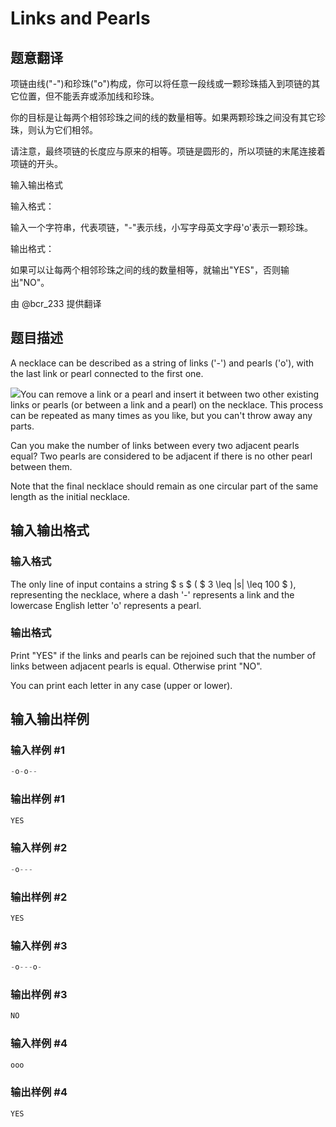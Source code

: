 # Links and Pearls

## 题意翻译

项链由线("-")和珍珠("o")构成，你可以将任意一段线或一颗珍珠插入到项链的其它位置，但不能丢弃或添加线和珍珠。

你的目标是让每两个相邻珍珠之间的线的数量相等。如果两颗珍珠之间没有其它珍珠，则认为它们相邻。

请注意，最终项链的长度应与原来的相等。项链是圆形的，所以项链的末尾连接着项链的开头。

输入输出格式

输入格式：

输入一个字符串，代表项链，"-"表示线，小写字母英文字母'o'表示一颗珍珠。

输出格式：

如果可以让每两个相邻珍珠之间的线的数量相等，就输出"YES"，否则输出"NO"。

由 @bcr_233 提供翻译

## 题目描述

A necklace can be described as a string of links ('-') and pearls ('o'), with the last link or pearl connected to the first one.

![](https://cdn.luogu.com.cn/upload/vjudge_pic/CF980A/b745942c0cf2ccf3a30d3ebe08588dd614491eac.png)You can remove a link or a pearl and insert it between two other existing links or pearls (or between a link and a pearl) on the necklace. This process can be repeated as many times as you like, but you can't throw away any parts.

Can you make the number of links between every two adjacent pearls equal? Two pearls are considered to be adjacent if there is no other pearl between them.

Note that the final necklace should remain as one circular part of the same length as the initial necklace.

## 输入输出格式

### 输入格式

The only line of input contains a string $ s $ ( $ 3 \leq |s| \leq 100 $ ), representing the necklace, where a dash '-' represents a link and the lowercase English letter 'o' represents a pearl.

### 输出格式

Print "YES" if the links and pearls can be rejoined such that the number of links between adjacent pearls is equal. Otherwise print "NO".

You can print each letter in any case (upper or lower).

## 输入输出样例

### 输入样例 #1

```cpp
-o-o--
```


### 输出样例 #1

```cpp
YES
```


### 输入样例 #2

```cpp
-o---
```


### 输出样例 #2

```cpp
YES
```


### 输入样例 #3

```cpp
-o---o-

```
### 输出样例 #3

```cpp
NO
```


### 输入样例 #4

```cpp
ooo

```
### 输出样例 #4

```cpp
YES

```
